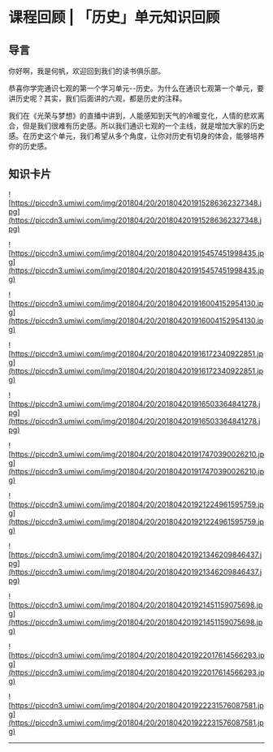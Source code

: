 # 课程回顾 | 「历史」单元知识回顾

## 导言

你好啊，我是何帆，欢迎回到我们的读书俱乐部。

恭喜你学完通识七观的第一个学习单元--历史。为什么在通识七观第一个单元，要讲历史呢？其实，我们后面讲的六观，都是历史的注释。

我们在《光荣与梦想》的直播中讲到，人能感知到天气的冷暖变化，人情的悲欢离合，但是我们很难有历史感。所以我们通识七观的一个主线，就是增加大家的历史感。在历史这个单元，我们希望从多个角度，让你对历史有切身的体会，能够培养你的历史感。

## 知识卡片

![https://piccdn3.umiwi.com/img/201804/20/201804201915286362327348.jpg](https://piccdn3.umiwi.com/img/201804/20/201804201915286362327348.jpg)

![https://piccdn3.umiwi.com/img/201804/20/201804201915457451998435.jpg](https://piccdn3.umiwi.com/img/201804/20/201804201915457451998435.jpg)

![https://piccdn3.umiwi.com/img/201804/20/201804201916004152954130.jpg](https://piccdn3.umiwi.com/img/201804/20/201804201916004152954130.jpg)

![https://piccdn3.umiwi.com/img/201804/20/201804201916172340922851.jpg](https://piccdn3.umiwi.com/img/201804/20/201804201916172340922851.jpg)

![https://piccdn3.umiwi.com/img/201804/20/201804201916503364841278.jpg](https://piccdn3.umiwi.com/img/201804/20/201804201916503364841278.jpg)

![https://piccdn3.umiwi.com/img/201804/20/201804201917470390026210.jpg](https://piccdn3.umiwi.com/img/201804/20/201804201917470390026210.jpg)

![https://piccdn3.umiwi.com/img/201804/20/201804201921224961595759.jpg](https://piccdn3.umiwi.com/img/201804/20/201804201921224961595759.jpg)

![https://piccdn3.umiwi.com/img/201804/20/201804201921346209846437.jpg](https://piccdn3.umiwi.com/img/201804/20/201804201921346209846437.jpg)

![https://piccdn3.umiwi.com/img/201804/20/201804201921451159075698.jpg](https://piccdn3.umiwi.com/img/201804/20/201804201921451159075698.jpg)

![https://piccdn3.umiwi.com/img/201804/20/201804201922017614566293.jpg](https://piccdn3.umiwi.com/img/201804/20/201804201922017614566293.jpg)

![https://piccdn3.umiwi.com/img/201804/20/201804201922231576087581.jpg](https://piccdn3.umiwi.com/img/201804/20/201804201922231576087581.jpg)

---
